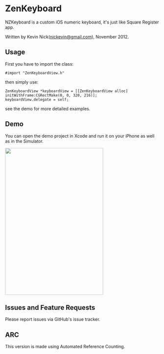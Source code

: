 ZenKeyboard
===========

NZKeyboard is a custom iOS numeric keyboard, it's just like Square Register app.

Written by Kevin Nick(nickevin@gmail.com), November 2012.

## Usage

First you have to import the class:

	#import "ZenKeyboardView.h"
	
then simply use:
	
	ZenKeyboardView *keyboardView = [[ZenKeyboardView alloc] initWithFrame:CGRectMake(0, 0, 320, 216)];
	keyboardView.delegate = self;
  
see the demo for more detailed examples.


## Demo

You can open the demo project in Xcode and run it on your iPhone as well as in the Simulator.

<img src="https://raw.github.com/nickevin/ZenKeyboard/master/ZenKeyboard/Resource/Snapshot.png" width="320" height="480"/>


## Issues and Feature Requests

Please report issues via GitHub's issue tracker.


## ARC

This version is made using Automated Reference Counting.